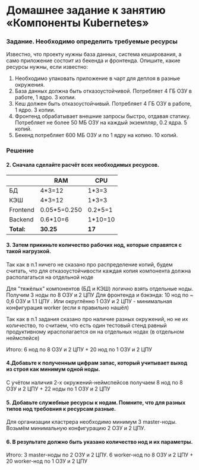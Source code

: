 # Домашнее задание к занятию «Компоненты Kubernetes» #

### Задание. Необходимо определить требуемые ресурсы ###

Известно, что проекту нужны база данных, система кеширования, а само приложение состоит из бекенда и фронтенда. Опишите, какие ресурсы нужны, если известно:

1. Необходимо упаковать приложение в чарт для деплоя в разные окружения.
2. База данных должна быть отказоустойчивой. Потребляет 4 ГБ ОЗУ в работе, 1 ядро. 3 копии.
3. Кеш должен быть отказоустойчивый. Потребляет 4 ГБ ОЗУ в работе, 1 ядро. 3 копии.
4. Фронтенд обрабатывает внешние запросы быстро, отдавая статику. Потребляет не более 50 МБ ОЗУ на каждый экземпляр, 0.2 ядра. 5 копий.
5. Бекенд потребляет 600 МБ ОЗУ и по 1 ядру на копию. 10 копий.

### Решение ###

#### 2. Сначала сделайте расчёт всех необходимых ресурсов. ####

|          | RAM          | CPU     |  
|----------|--------------|---------|
| БД       | 4*3=12       | 1*3=3   |   
| КЭШ      | 4*3=12       | 1*3=3   | 
| Frontend | 0.05*5=0.250 | 0.2*5=1 |   
| Backend  | 0.6*10=6     | 1*10=10 |   
| **Total:**   | **30.25**    | **17**  |   



#### 3. Затем прикиньте количество рабочих нод, которые справятся с такой нагрузкой. ####

Так как в п.1 ничего не сказано про распределение копий, будем считать, что для отказоустойчивости каждая копия компонента должна располагаться на отдельной ноде   

Для "тяжёлых" компонентов (БД и КЭШ) логично взять отдельные ноды. Получим  3 ноды по 8 ОЗУ и 2 ЦПУ
Для фронтенда и бэкэнда: 10 нод по ~ 0,6  ОЗУ и 1.1 ЦПУ . Или округлённо 1 ОЗУ и 2 ЦПУ - минимальная конфигурация worker (если я правильно нашёл)

Так как в п.1 задания сказано про наличие разных окружений, но не их количество, то считаем, что есть один тестовый стенд равный продуктивному ирасполагается он на отдельных нодах (в отдельном неймспейсе)  

Итого: 6 нод по 8 ОЗУ и 2 ЦПУ + 20 нод по 1  ОЗУ и 2 ЦПУ

#### 4.Добавьте к полученным цифрам запас, который учитывает выход из строя как минимум одной ноды. ####

С учётом наличия 2-х окружений-неймспейсов получаем 8 нод по 8 ОЗУ и 2 ЦПУ + 22 ноды по 1  ОЗУ и 2 ЦПУ


#### 5. Добавьте служебные ресурсы к нодам. Помните, что для разных типов нод требовния к ресурсам разные. ####

Для организации кластрера необходимо минимум 3 master-ноды. Возьмём минимальную конфигурацию 2 ОЗУ и 2 ЦПУ.

#### 6. В результате должно быть указано количество нод и их параметры. ####

Итого:
  3 master-ноды по 2 ОЗУ и 2 ЦПУ.
  6 worker-нод по 8 ОЗУ и 2 ЦПУ + 20 worker-нод по 1  ОЗУ и 2 ЦПУ



